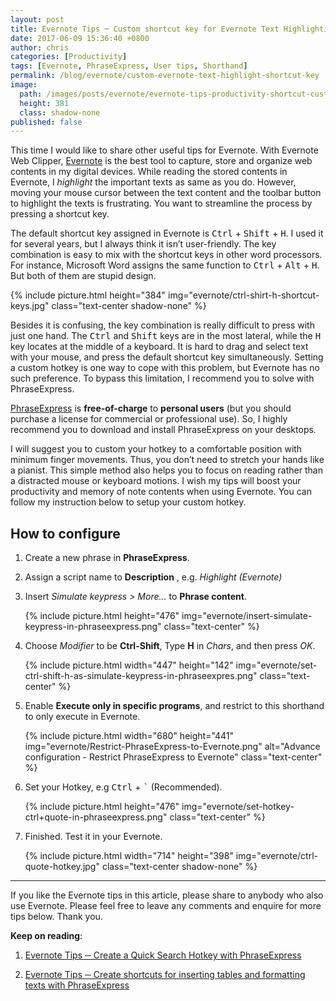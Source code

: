 ```yaml
---
layout: post
title: Evernote Tips ─ Custom shortcut key for Evernote Text Highlighting
date: 2017-06-09 15:36:40 +0800
author: chris
categories: [Productivity]
tags: [Evernote, PhraseExpress, User tips, Shorthand]
permalink: /blog/evernote/custom-evernote-text-highlight-shortcut-key
image: 
  path: /images/posts/evernote/evernote-tips-productivity-shortcut-customization.png
  height: 381
  class: shadow-none
published: false
---
```


This time I would like to share other useful tips for Evernote. With Evernote Web Clipper, [Evernote](https://www.evernote.com/referral/Registration.action?sig=f0a699e8560c4fe4cd1cf6c35f32094507754c721ea5f1b69a8698dd21fda726&uid=20626019) is the best tool to capture, store and organize web contents in my digital devices. While reading the stored contents in Evernote, I _highlight_ the important texts as same as you do. However, moving your mouse cursor between the text content and the toolbar button to highlight the texts is frustrating. You want to streamline the process by pressing a shortcut key.

<!--more-->

The default shortcut key assigned in Evernote is <span class="mono"><kbd>Ctrl</kbd> + <kbd>Shift</kbd> + <kbd>H</kbd></span>. I used it for several years, but I always think it isn’t user-friendly. The key combination is easy to mix with the shortcut keys in other word processors. For instance, Microsoft Word assigns the same function to <span class="mono"><kbd>Ctrl</kbd> + <kbd>Alt</kbd> + <kbd>H</kbd></span>. But both of them are stupid design.  

{% include picture.html height="384"
img="evernote/ctrl-shirt-h-shortcut-keys.jpg" class="text-center shadow-none" %}

Besides it is confusing, the key combination is really difficult to press with just one hand. The <kbd>Ctrl</kbd> and <kbd>Shift</kbd> keys are in the most lateral, while the <kbd>H</kbd> key locates at the middle of a keyboard. It is hard to drag and select text with your mouse, and press the default shortcut key simultaneously. Setting a custom hotkey is one way to cope with this problem, but Evernote has no such preference. To bypass this limitation, I recommend you to solve with PhraseExpress.

[PhraseExpress](https://www.phraseexpress.com/shop/freeware/) is **free-of-charge** to **personal users** (but you should purchase a license for commercial or professional use). So, I highly recommend you to download and install PhraseExpress on your desktops.  

I will suggest you to custom your hotkey to a comfortable position with minimum finger movements. Thus, you don’t need to stretch your hands like a pianist. This simple method also helps you to focus on reading rather than a distracted mouse or keyboard motions. I wish my tips will boost your productivity and memory of note contents when using Evernote. You can follow my instruction below to setup your custom hotkey.  

## How to configure

1. Create a new phrase in **PhraseExpress**.

2. Assign a script name to **Description** , e.g. _Highlight (Evernote)_

3. Insert _Simulate keypress > More…_ to **Phrase content**.

   {% include picture.html height="476" img="evernote/insert-simulate-keypress-in-phraseexpress.png" class="text-center" %}

4. Choose _Modifier_ to be **Ctrl-Shift**, Type **H** in _Chars_, and then press _OK_.

   {% include picture.html width="447" height="142" img="evernote/set-ctrl-shift-h-as-simulate-keypress-in-phraseexpres.png" class="text-center" %}

5. Enable **Execute only in specific programs**, and restrict to this shorthand to only execute in Evernote.  

   {% include picture.html width="680" height="441" img="evernote/Restrict-PhraseExpress-to-Evernote.png" alt="Advance configuration - Restrict PhraseExpress to Evernote" class="text-center" %}

6. Set your Hotkey, e.g <kbd>Ctrl</kbd> + <kbd>`</kbd> (Recommended).

   {% include picture.html height="476" img="evernote/set-hotkey-ctrl+quote-in-phraseexpress.png" class="text-center" %}

7. Finished. Test it in your Evernote.

   {% include picture.html width="714" height="398" img="evernote/ctrl-quote-hotkey.jpg" class="text-center shadow-none" %}

* * *

If you like the Evernote tips in this article, please share to anybody who also use Evernote. Please feel free to leave any comments and enquire for more tips below. Thank you.

**Keep on reading**:

1. [Evernote Tips ─ Create a Quick Search Hotkey with PhraseExpress](/blog/evernote/quick-search-evernote-with-phraseexpress)

2. [Evernote Tips ─ Create shortcuts for inserting tables and formatting texts with PhraseExpress](/blog/evernote/add-table-and-formatting-in-evernote-with-phraseexpress)
